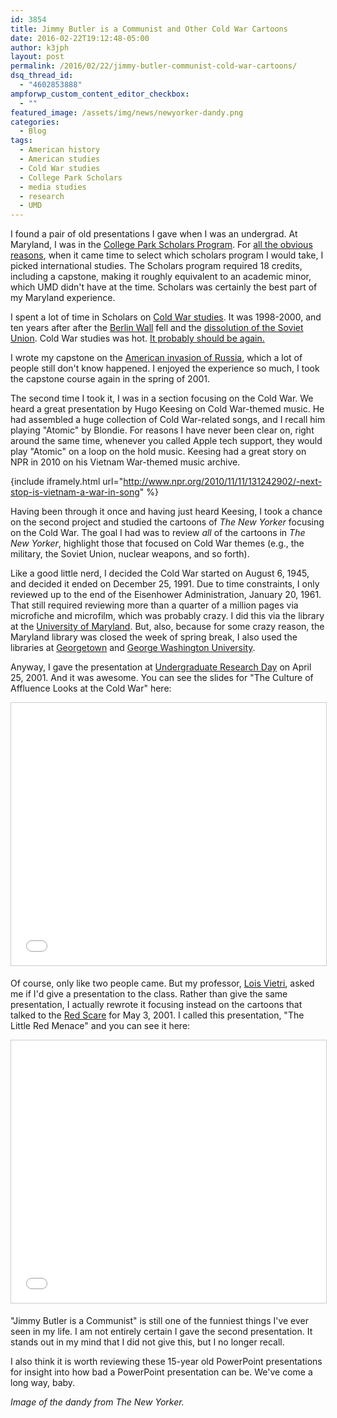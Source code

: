 ```yaml
---
id: 3854
title: Jimmy Butler is a Communist and Other Cold War Cartoons
date: 2016-02-22T19:12:48-05:00
author: k3jph
layout: post
permalink: /2016/02/22/jimmy-butler-communist-cold-war-cartoons/
dsq_thread_id:
  - "4602853888"
ampforwp_custom_content_editor_checkbox:
  - ""
featured_image: /assets/img/news/newyorker-dandy.png
categories:
  - Blog
tags:
  - American history
  - American studies
  - Cold War studies
  - College Park Scholars
  - media studies
  - research
  - UMD
---
```

I found a pair of old presentations I gave when I was an undergrad.  At Maryland, I was in the [College Park Scholars Program](https://www.scholars.umd.edu/).  For [all the obvious reasons](https://www.youtube.com/watch?v=AhcttcXcRYY), when it came time to select which scholars program I would take, I picked international studies.  The Scholars program required 18 credits, including a capstone, making it roughly equivalent to an academic minor, which UMD didn't have at the time.  Scholars was certainly the best part of my Maryland experience.  

I spent a lot of time in Scholars on [Cold War studies](http://www.coldwar.org).  It was 1998-2000, and ten years after after the [Berlin Wall](https://en.wikipedia.org/wiki/Berlin_Wall) fell and the [dissolution of the Soviet Union](https://en.wikipedia.org/wiki/Dissolution_of_the_Soviet_Union).  Cold War studies was hot.  [It probably should be again.](http://www.bbc.com/news/world-middle-east-26116868)

I wrote my capstone on the [American invasion of Russia](https://en.wikipedia.org/wiki/North_Russia_Intervention), which a lot of people still don't know happened.  I enjoyed the experience so much, I took the capstone course again in the spring of 2001.

The second time I took it, I was in a section focusing on the Cold War.  We heard a great presentation by Hugo Keesing on Cold War-themed music.  He had assembled a huge collection of Cold War-related songs, and I recall him playing "Atomic" by Blondie.  For reasons I have never been clear on, right around the same time, whenever you called Apple tech support, they would play "Atomic" on a loop on the hold music.  Keesing had a great story on NPR in 2010 on his Vietnam War-themed music archive.

{include iframely.html url="http://www.npr.org/2010/11/11/131242902/-next-stop-is-vietnam-a-war-in-song" %}

Having been through it once and having just heard Keesing, I took a chance on the second project and studied the cartoons of _The New Yorker_ focusing on the Cold War.  The goal I had was to review _all_ of the cartoons in _The New Yorker_, highlight those that focused on Cold War themes (e.g., the military, the Soviet Union, nuclear weapons, and so forth).  

Like a good little nerd, I decided the Cold War started on August 6, 1945, and decided it ended on December 25, 1991.  Due to time constraints, I only reviewed up to the end of the Eisenhower Administration, January 20, 1961.  That still required reviewing more than a quarter of a million pages via microfiche and microfilm, which was probably crazy.  I did this via the library at the [University of Maryland](http://www.lib.umd.edu/).  But, also, because for some crazy reason, the Maryland library was closed the week of spring break, I also used the libraries at [Georgetown](http://www.library.georgetown.edu/) and [George Washington University](http://library.gwu.edu/).  

Anyway, I gave the presentation at [Undergraduate Research Day](http://www.ugresearch.umd.edu/ugresearchday.php) on April 25, 2001.  And it was awesome.  You can see the slides for "The Culture of Affluence Looks at the Cold War" here:

<center><iframe src="//www.slideshare.net/slideshow/embed_code/key/u1iPF6uMzkZ2L5" width="510" height="420" frameborder="0" marginwidth="0" marginheight="0" scrolling="no" style="border:1px solid #CCC; border-width:1px; margin-bottom:5px; max-width: 100%;" allowfullscreen> </iframe></center>

Of course, only like two people came.  But my professor, [Lois Vietri](https://www.linkedin.com/in/lois-vietri-b562106), asked me if I'd give a presentation to the class.  Rather than give the same presentation, I actually rewrote it focusing instead on the cartoons that talked to the [Red Scare](https://en.wikipedia.org/wiki/Red_Scare) for May 3, 2001.  I called this presentation, "The Little Red Menace" and you can see it here:

<center><iframe src="//www.slideshare.net/slideshow/embed_code/key/33UsY3AcIRf00h" width="510" height="420" frameborder="0" marginwidth="0" marginheight="0" scrolling="no" style="border:1px solid #CCC; border-width:1px; margin-bottom:5px; max-width: 100%;" allowfullscreen> </iframe></center>

"Jimmy Butler is a Communist" is still one of the funniest things I've ever seen in my life.  I am not entirely certain I gave the second presentation.  It stands out in my mind that I did not give this, but I no longer recall.

I also think it is worth reviewing these 15-year old PowerPoint presentations for insight into how bad a PowerPoint presentation can be.  We've come a long way, baby.

_Image of the dandy from The New Yorker._
